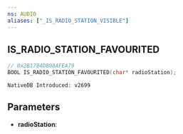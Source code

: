 ```yaml
---
ns: AUDIO 
aliases: ["_IS_RADIO_STATION_VISIBLE"] 
---
```


## IS_RADIO_STATION_FAVOURITED

```c
// 0x2B1784DB08AFEA79 
BOOL IS_RADIO_STATION_FAVOURITED(char* radioStation);
```

```
NativeDB Introduced: v2699
```

## Parameters
* **radioStation**:
